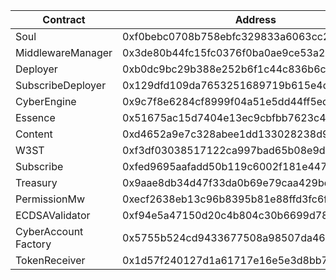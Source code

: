 | Contract             | Address                                    |
| -------------------- | ------------------------------------------ |
| Soul                 | 0xf0bebc0708b758ebfc329833a6063cc2195fc725 |
| MiddlewareManager    | 0x3de80b44fc15fc0376f0ba0ae9ce53a261c03b56 |
| Deployer             | 0xb0dc9bc29b388e252b6f1c44c836b6ca6b4119ee |
| SubscribeDeployer    | 0x129dfd109da7653251689719b615e4dab99a1f4b |
| CyberEngine          | 0x9c7f8e6284cf8999f04a51e5dd44ff5ed91fee76 |
| Essence              | 0x51675ac15d7404e13ec9cbfbb7623c466d3fda30 |
| Content              | 0xd4652a9e7c328abee1dd133028238d9a6ab15f21 |
| W3ST                 | 0xf3df03038517122ca997bad65b08e9d46da8168b |
| Subscribe            | 0xfed9695aafadd50b119c6002f181e447ac49c9d3 |
| Treasury             | 0x9aae8db34d47f33da0b69e79caa429bde610e097 |
| PermissionMw         | 0xecf2638eb13c96b8395b81e88ffd3fc6f13a6ea8 |
| ECDSAValidator       | 0xf94e5a47150d20c4b804c30b6699d786549a5821 |
| CyberAccount Factory | 0x5755b524cd9433677508a98507da469b625d003b |
| TokenReceiver        | 0x1d57f240127d1a61717e16e5e3d8bb707cfb1f3c |
